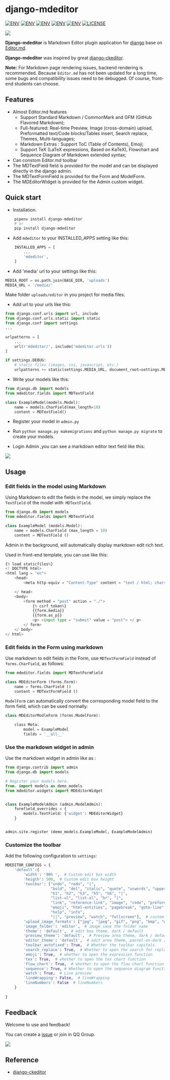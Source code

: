 
# django-mdeditor


[![ENV](https://img.shields.io/badge/release-v0.1.16-blue.svg)](https://github.com/pylixm/django-mdeditor)
[![ENV](https://img.shields.io/badge/中文-v0.1.16-blue.svg)](./README_CN.md)
[![ENV](https://img.shields.io/badge/Gitter-v0.1.16-blue.svg)](https://gitter.im/django-mdeditor/Lobby)
[![ENV](https://img.shields.io/badge/python-2.x/3.x-green.svg)](https://github.com/pylixm/django-mdeditor)
[![ENV](https://img.shields.io/badge/django-1.7+-green.svg)](https://github.com/pylixm/django-mdeditor)
[![LICENSE](https://img.shields.io/badge/license-GPL3.0-green.svg)](https://github.com/pylixm/django-mdeditor/master/LICENSE.txt)

![](./django_and_editor.png)

**Django-mdeditor** is Markdown Editor plugin application for [django](djangoproject.com) base on [Editor.md](https://github.com/pandao/editor.md).

**Django-mdeditor** was inspired by great [django-ckeditor](https://github.com/django-ckeditor/django-ckeditor).

**Note:** For Markdown page rendering issues, backend rendering is recommended. Because `Editor.md` has not been updated for a long time, some bugs and compatibility issues need to be debugged. Of course, front-end students can choose.

## Features

- Almost Editor.md features 
    - Support Standard Markdown / CommonMark and GFM (GitHub Flavored Markdown);
    - Full-featured: Real-time Preview, Image (cross-domain) upload, Preformatted text/Code blocks/Tables insert, Search replace, Themes, Multi-languages;
    - Markdown Extras : Support ToC (Table of Contents), Emoji;
    - Support TeX (LaTeX expressions, Based on KaTeX), Flowchart and Sequence Diagram of Markdown extended syntax;
- Can constom Editor.md toolbar 
- The MDTextField field is provided for the model and can be displayed directly in the django admin.
- The MDTextFormField is provided for the Form and ModelForm.
- The MDEditorWidget is provided for the Admin custom widget.


## Quick start

- Installation.
```bash
    pipenv install django-mdeditor
    # or
    pip install django-mdeditor
```

- Add `mdeditor` to your INSTALLED_APPS setting like this:
```python
    INSTALLED_APPS = [
        ...
        'mdeditor',
    ]
```

- Add 'media' url to your settings like this:
```python
MEDIA_ROOT = os.path.join(BASE_DIR, 'uploads')
MEDIA_URL = '/media/'

```
Make folder `uploads/editor` in you project for media files.  

- Add url to your urls like this:
```python
from django.conf.urls import url, include
from django.conf.urls.static import static
from django.conf import settings
...

urlpatterns = [
    ...
    url(r'mdeditor/', include('mdeditor.urls'))
]

if settings.DEBUG:
    # static files (images, css, javascript, etc.)
    urlpatterns += static(settings.MEDIA_URL, document_root=settings.MEDIA_ROOT)

```

- Write your models like this:
```python
from django.db import models
from mdeditor.fields import MDTextField

class ExampleModel(models.Model):
    name = models.CharField(max_length=10)
    content = MDTextField()
```

- Register your model in `admin.py`

- Run `python manage.py makemigrations` and `python manage.py migrate` to create your models.

- Login Admin ,you can see a markdown editor text field like this:

![](/screenshot/admin-example.png)


## Usage

### Edit fields in the model using Markdown

Using Markdown to edit the fields in the model, we simply replace the `TextField` of the model with` MDTextField`.

```python
from django.db import models
from mdeditor.fields import MDTextField

class ExampleModel (models.Model):
    name = models.CharField (max_length = 10)
    content = MDTextField ()
```

Admin in the background, will automatically display markdown edit rich text.

Used in front-end template, you can use like this:
```python
{% load staticfiles%}
<! DOCTYPE html>
<html lang = "en">
    <head>
        <meta http-equiv = "Content-Type" content = "text / html; charset = utf-8" />

    </ head>
    <body>
        <form method = "post" action = "./">
            {% csrf_token%}
            {{form.media}}
            {{form.as_p}}
            <p> <input type = "submit" value = "post"> </ p>
        </ form>
    </ body>
</ html>

```

### Edit fields in the Form using markdown

Use markdown to edit fields in the Form, use `MDTextFormField` instead of` forms.CharField`, as follows:
```python
from mdeditor.fields import MDTextFormField

class MDEditorForm (forms.Form):
    name = forms.CharField ()
    content = MDTextFormField ()
```

`ModelForm` can automatically convert the corresponding model field to the form field, which can be used normally:
```python
class MDEditorModleForm (forms.ModelForm):

    class Meta:
        model = ExampleModel
        fields = '__all__'
```

### Use the markdown widget in admin

Use the markdown widget in admin like as :
```python
from django.contrib import admin
from django.db import models

# Register your models here.
from. import models as demo_models
from mdeditor.widgets import MDEditorWidget


class ExampleModelAdmin (admin.ModelAdmin):
    formfield_overrides = {
        models.TextField: {'widget': MDEditorWidget}
    }


admin.site.register (demo_models.ExampleModel, ExampleModelAdmin)
```
### Customize the toolbar

Add the following configuration to `settings`:
```python
MDEDITOR_CONFIGS = {
    'default':{
        'width': '90% ',  # Custom edit box width
        'heigth': 500,  # Custom edit box height
        'toolbar': ["undo", "redo", "|",
                    "bold", "del", "italic", "quote", "ucwords", "uppercase", "lowercase", "|",
                    "h1", "h2", "h3", "h5", "h6", "|",
                    "list-ul", "list-ol", "hr", "|",
                    "link", "reference-link", "image", "code", "preformatted-text", "code-block", "table", "datetime"
                    "emoji", "html-entities", "pagebreak", "goto-line", "|",
                    "help", "info",
                    "||", "preview", "watch", "fullscreen"],  # custom edit box toolbar 
        'upload_image_formats': ["jpg", "jpeg", "gif", "png", "bmp", "webp"],  # image upload format type
        'image_folder': 'editor',  # image save the folder name
        'theme': 'default',  # edit box theme, dark / default
        'preview_theme': 'default',  # Preview area theme, dark / default
        'editor_theme': 'default',  # edit area theme, pastel-on-dark / default
        'toolbar_autofixed': True,  # Whether the toolbar capitals
        'search_replace': True,  # Whether to open the search for replacement
        'emoji': True,  # whether to open the expression function
        'tex': True,  # whether to open the tex chart function
        'flow_chart': True,  # whether to open the flow chart function
        'sequence': True, # Whether to open the sequence diagram function
        'watch': True,  # Live preview
        'lineWrapping': False,  # lineWrapping
        'lineNumbers': False  # lineNumbers
    }
    
}
```

## Feedback 

Welcome to use and feedback!

You can create a [issue](https://github.com/pylixm/django-mdeditor/issues) or join in QQ Group. 

![](screenshot/QQ.png)

## Reference

- [django-ckeditor](https://github.com/django-ckeditor/django-ckeditor)
